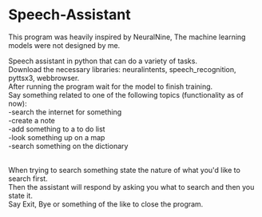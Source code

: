 # Speech-Assistant
This program was heavily inspired by NeuralNine, 
The machine learning models were not designed by me. 

Speech assistant in python that can do a variety of tasks. </br>
Download the necessary libraries: neuralintents, speech_recognition, pyttsx3, webbrowser. </br>
After running the program wait for the model to finish training. </br>
Say something related to one of the following topics (functionality as of now): </br>
-search the internet for something </br>
-create a note </br> 
-add something to a to do list </br>
-look something up on a map </br>
-search something on the dictionary </br> </br>

When trying to search something state the nature of what you'd like to search first. </br>
Then the assistant will respond by asking you what to search and then you state it. </br>
Say Exit, Bye or something of the like to close the program.  </br>

